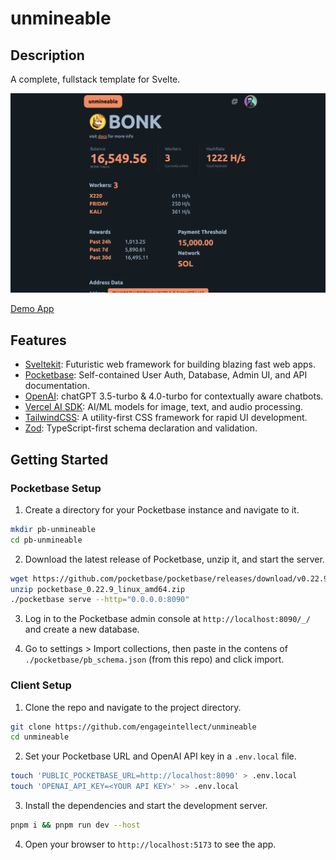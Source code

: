 # unmineable

## Description

A complete, fullstack template for Svelte.

![Image Description](/src/lib/assets/images/unmineable.png)

[Demo App](https://unmineable.engage-dev.com)

## Features

- [Sveltekit](https://kit.svelte.dev/): Futuristic web framework for building blazing fast web apps.
- [Pocketbase](https://pocketbase.io): Self-contained User Auth, Database, Admin UI, and API documentation.
- [OpenAI](https://openai.com): chatGPT 3.5-turbo & 4.0-turbo for contextually aware chatbots.
- [Vercel AI SDK](https://vercel.com/ai): AI/ML models for image, text, and audio processing.
- [TailwindCSS](https://tailwindcss.com): A utility-first CSS framework for rapid UI development.
- [Zod](https://zod.dev): TypeScript-first schema declaration and validation.

## Getting Started

### Pocketbase Setup

1. Create a directory for your Pocketbase instance and navigate to it.

```bash
mkdir pb-unmineable
cd pb-unmineable
```

2. Download the latest release of Pocketbase, unzip it, and start the server.

```bash
wget https://github.com/pocketbase/pocketbase/releases/download/v0.22.9/pocketbase_0.22.9_linux_amd64.zip
unzip pocketbase_0.22.9_linux_amd64.zip
./pocketbase serve --http="0.0.0.0:8090"
```

3. Log in to the Pocketbase admin console at `http://localhost:8090/_/` and create a new database.

4. Go to settings > Import collections, then paste in the contens of `./pocketbase/pb_schema.json` (from this repo) and click import.

### Client Setup

1. Clone the repo and navigate to the project directory.

```bash
git clone https://github.com/engageintellect/unmineable
cd unmineable
```

2. Set your Pocketbase URL and OpenAI API key in a `.env.local` file.

```bash
touch 'PUBLIC_POCKETBASE_URL=http://localhost:8090' > .env.local
touch 'OPENAI_API_KEY=<YOUR API KEY>' >> .env.local
```

3. Install the dependencies and start the development server.

```bash
pnpm i && pnpm run dev --host
```

4. Open your browser to `http://localhost:5173` to see the app.
